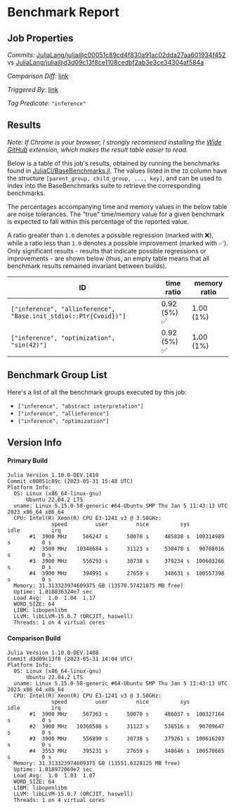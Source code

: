 # Benchmark Report

## Job Properties

*Commits:* [JuliaLang/julia@c00051c89cd4f830a91ac02dda27aa601934f452](https://github.com/JuliaLang/julia/commit/c00051c89cd4f830a91ac02dda27aa601934f452) vs [JuliaLang/julia@d3d09c13f8ce1108cedbf2ab3e3ce34304af584a](https://github.com/JuliaLang/julia/commit/d3d09c13f8ce1108cedbf2ab3e3ce34304af584a)

*Comparison Diff:* [link](https://github.com/JuliaLang/julia/compare/d3d09c13f8ce1108cedbf2ab3e3ce34304af584a..c00051c89cd4f830a91ac02dda27aa601934f452)

*Triggered By:* [link](https://github.com/JuliaLang/julia/pull/50016#issuecomment-1570489638)

*Tag Predicate:* `"inference"`

## Results

*Note: If Chrome is your browser, I strongly recommend installing the [Wide GitHub](https://chrome.google.com/webstore/detail/wide-github/kaalofacklcidaampbokdplbklpeldpj?hl=en)
extension, which makes the result table easier to read.*

Below is a table of this job's results, obtained by running the benchmarks found in
[JuliaCI/BaseBenchmarks.jl](https://github.com/JuliaCI/BaseBenchmarks.jl). The values
listed in the `ID` column have the structure `[parent_group, child_group, ..., key]`,
and can be used to index into the BaseBenchmarks suite to retrieve the corresponding
benchmarks.

The percentages accompanying time and memory values in the below table are noise tolerances. The "true"
time/memory value for a given benchmark is expected to fall within this percentage of the reported value.

A ratio greater than `1.0` denotes a possible regression (marked with :x:), while a ratio less
than `1.0` denotes a possible improvement (marked with :white_check_mark:). Only significant results - results
that indicate possible regressions or improvements - are shown below (thus, an empty table means that all
benchmark results remained invariant between builds).

| ID | time ratio | memory ratio |
|----|------------|--------------|
| `["inference", "allinference", "Base.init_stdio(::Ptr{Cvoid})"]` | 0.92 (5%) :white_check_mark: | 1.00 (1%)  |
| `["inference", "optimization", "sin(42)"]` | 0.92 (5%) :white_check_mark: | 1.00 (1%)  |

## Benchmark Group List

Here's a list of all the benchmark groups executed by this job:

- `["inference", "abstract interpretation"]`
- `["inference", "allinference"]`
- `["inference", "optimization"]`

## Version Info

#### Primary Build

```
Julia Version 1.10.0-DEV.1410
Commit c00051c89c (2023-05-31 15:48 UTC)
Platform Info:
  OS: Linux (x86_64-linux-gnu)
      Ubuntu 22.04.2 LTS
  uname: Linux 5.15.0-58-generic #64-Ubuntu SMP Thu Jan 5 11:43:13 UTC 2023 x86_64 x86_64
  CPU: Intel(R) Xeon(R) CPU E3-1241 v3 @ 3.50GHz: 
              speed         user         nice          sys         idle          irq
       #1  3900 MHz     566247 s      50070 s     485838 s  100314989 s          0 s
       #2  3500 MHz   10348684 s      31123 s     538478 s   90708016 s          0 s
       #3  3900 MHz     556293 s      30738 s     379234 s  100603266 s          0 s
       #4  3900 MHz     394991 s      27659 s     348631 s  100557398 s          0 s
  Memory: 31.313323974609375 GB (13570.57421875 MB free)
  Uptime: 1.018836324e7 sec
  Load Avg:  1.0  1.04  1.17
  WORD_SIZE: 64
  LIBM: libopenlibm
  LLVM: libLLVM-15.0.7 (ORCJIT, haswell)
  Threads: 1 on 4 virtual cores

```

#### Comparison Build

```
Julia Version 1.10.0-DEV.1408
Commit d3d09c13f8 (2023-05-31 14:04 UTC)
Platform Info:
  OS: Linux (x86_64-linux-gnu)
      Ubuntu 22.04.2 LTS
  uname: Linux 5.15.0-58-generic #64-Ubuntu SMP Thu Jan 5 11:43:13 UTC 2023 x86_64 x86_64
  CPU: Intel(R) Xeon(R) CPU E3-1241 v3 @ 3.50GHz: 
              speed         user         nice          sys         idle          irq
       #1  3900 MHz     567363 s      50070 s     486037 s  100327164 s          0 s
       #2  3900 MHz   10360586 s      31123 s     538516 s   90709647 s          0 s
       #3  3900 MHz     556890 s      30738 s     379261 s  100616203 s          0 s
       #4  3553 MHz     395231 s      27659 s     348646 s  100570665 s          0 s
  Memory: 31.313323974609375 GB (13551.6328125 MB free)
  Uptime: 1.018972069e7 sec
  Load Avg:  1.0  1.03  1.07
  WORD_SIZE: 64
  LIBM: libopenlibm
  LLVM: libLLVM-15.0.7 (ORCJIT, haswell)
  Threads: 1 on 4 virtual cores

```
